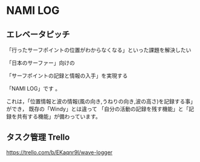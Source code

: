 # NAMI LOG
## エレベータピッチ
「行ったサーフポイントの位置がわからなくなる」といった課題を解決したい 

「日本のサーファー」向けの 

「サーフポイントの記録と情報の入手」を実現する 

「NAMI LOG」です 。

これは，「位置情報と波の情報(風の向き,うねりの向き,波の高さ)を記録する事」ができ，
既存の「Windy」とは違って 「自分の活動の記録を残す機能」と「記録を共有する機能」が備わっています。 

## タスク管理 Trello

https://trello.com/b/EKaqnr9I/wave-logger
